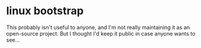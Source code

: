 # linux bootstrap

This probably isn't useful to anyone, and I'm not really maintaining it as an
open-source project. But I thought I'd keep it public in case anyone wants to
see...
